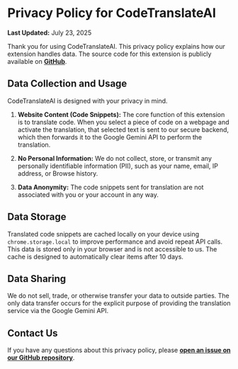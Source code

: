 # Privacy Policy for CodeTranslateAI

**Last Updated:** July 23, 2025

Thank you for using CodeTranslateAI. This privacy policy explains how our extension handles data. The source code for this extension is publicly available on **[GitHub](https://github.com/dineshsutihar/CodeTranslateAI)**.

## Data Collection and Usage

CodeTranslateAI is designed with your privacy in mind.

1.  **Website Content (Code Snippets):** The core function of this extension is to translate code. When you select a piece of code on a webpage and activate the translation, that selected text is sent to our secure backend, which then forwards it to the Google Gemini API to perform the translation.

2.  **No Personal Information:** We do not collect, store, or transmit any personally identifiable information (PII), such as your name, email, IP address, or Browse history.

3.  **Data Anonymity:** The code snippets sent for translation are not associated with you or your account in any way.

## Data Storage

Translated code snippets are cached locally on your device using `chrome.storage.local` to improve performance and avoid repeat API calls. This data is stored only in your browser and is not accessible to us. The cache is designed to automatically clear items after 10 days.

## Data Sharing

We do not sell, trade, or otherwise transfer your data to outside parties. The only data transfer occurs for the explicit purpose of providing the translation service via the Google Gemini API.

## Contact Us

If you have any questions about this privacy policy, please **[open an issue on our GitHub repository](https://github.com/dineshsutihar/CodeTranslateAI/issues)**.
